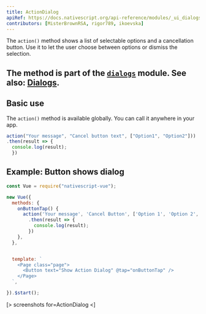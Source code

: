 ```yaml
---
title: ActionDialog
apiRef: https://docs.nativescript.org/api-reference/modules/_ui_dialogs_#action 
contributors: [MisterBrownRSA, rigor789, ikoevska]
---
```


The `action()` method shows a list of selectable options and a cancellation button. Use it to let the user choose between options or dismiss the selection.

The method is part of the [`dialogs`](https://docs.nativescript.org/api-reference/modules/_ui_dialogs_) module. See also: [Dialogs](https://docs.nativescript.org/ui/dialogs).
---

## Basic use

The `action()` method is available globally. You can call it anywhere in your app.

```JavaScript
action("Your message", "Cancel button text", ["Option1", "Option2"]))
.then(result => {
  console.log(result);
  })
```

## Example: Button shows dialog

```JavaScript
const Vue = require("nativescript-vue");

new Vue({
  methods: {
    onButtonTap() {
      action('Your message', 'Cancel Button', ['Option 1', 'Option 2', 'Option 3'])
        .then(result => {
          console.log(result);
        })
    },
  },


  template: `
    <Page class="page">
      <Button text="Show Action Dialog" @tap="onButtonTap" />
    </Page>
  `,

}).$start();
```

[> screenshots for=ActionDialog <]